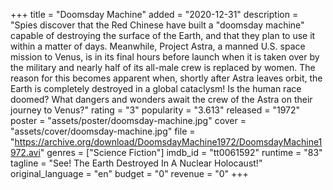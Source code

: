 +++
title = "Doomsday Machine"
added = "2020-12-31"
description = "Spies discover that the Red Chinese have built a \"doomsday machine\" capable of destroying the surface of the Earth, and that they plan to use it within a matter of days. Meanwhile, Project Astra, a manned U.S. space mission to Venus, is in its final hours before launch when it is taken over by the military and nearly half of its all-male crew is replaced by women. The reason for this becomes apparent when, shortly after Astra leaves orbit, the Earth is completely destroyed in a global cataclysm! Is the human race doomed? What dangers and wonders await the crew of the Astra on their journey to Venus?"
rating = "3"
popularity = "3.613"
released = "1972"
poster = "assets/poster/doomsday-machine.jpg"
cover = "assets/cover/doomsday-machine.jpg"
file = "https://archive.org/download/DoomsdayMachine1972/DoomsdayMachine1972.avi"
genres = ["Science Fiction"]
imdb_id = "tt0061592"
runtime = "83"
tagline = "See! The Earth Destroyed In A Nuclear Holocaust!"
original_language = "en"
budget = "0"
revenue = "0"
+++